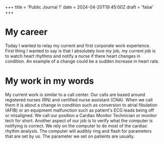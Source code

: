 +++
title = 'Public Journal 1'
date = 2024-04-20T19:45:00Z
draft = 'false'
+++
# My career
Today I wanted to relay my current and first corporate work experience. First thing I wanted to say is that I absolutely love my job, my current job is to watch heart rhythms and notify a nurse if there heart changes in condition. An example of a change could be a sudden increase in heart rate. 

# My work in my words 
My current work is similar to a call center. Our calls are based around registered nurses (RN) and certified nurse assistant (CNA). When we call them it is about a change in condition such as conversion to atrial fibulation (AFIB) or an equipment malfunction such as patient's ECG leads being off or misaligned. We call our position a Cardiac Monitor Technician or monitor tech for short. 
Another aspect of our job is to verify what the computer is notifying is correct. We rely on the computer to do most of the cardiac rhythm analysis. The computer will audibly ring and flash for parameters that are set by us. The parameter we set on patients are usually. 